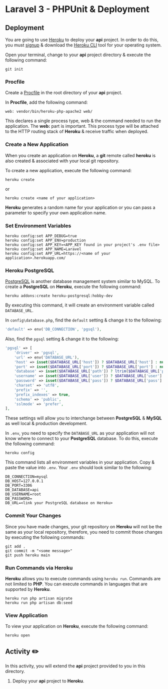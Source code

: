 # Laravel 3 - PHPUnit & Deployment

<!-- ## PHPUnit -->

## Deployment

You are going to use [Heroku](https://www.heroku.com/) to deploy your **api** project. In order to do this, you must [signup](https://signup.heroku.com/) & download the [Heroku CLI](https://devcenter.heroku.com/articles/heroku-cli#download-and-install) tool for your operating system.

Open your terminal, change to your **api** project directory & execute the following command:

```
git init
```

### Procfile

Create a [Procfile](https://devcenter.heroku.com/articles/procfile) in the root directory of your **api** project.

In **Procfile**, add the following command:

```
web: vendor/bin/heroku-php-apache2 web/
```

This declares a single process type, web & the command needed to run the application. The **web:** part is important. This process type will be attached to the HTTP routing stack of **Heroku** & receive traffic when deployed.

### Create a New Application

When you create an application on **Heroku**, a **git** remote called **heroku** is also created & associated with your local git repository.

To create a new application, execute the following command:

```
heroku create
```
or

```
heroku create <name of your application> 
```

**Heroku** generates a random name for your application or you can pass a parameter to specify your own application name.

### Set Environment Variables

```
heroku config:set APP_DEBUG=true
heroku config:set APP_ENV=production
heroku config:set APP_KEY=<APP_KEY found in your project's .env file>
heroku config:set APP_NAME=Laravel
heroku config:set APP_URL=https://<name of your application>.herokuapp.com/
```

### Heroku PostgreSQL

[PostgreSQL](https://www.heroku.com/postgres) is another database management system similar to MySQL. To create a **PostgreSQL** on **Heroku**, execute the following command:

```
heroku addons:create heroku-postgresql:hobby-dev
```

By executing this command, it will create an environment variable called `DATABASE_URL`.

In `config\database.php`, find the `default` setting & change it to the following:

```php
'default' => env('DB_CONNECTION', 'pgsql'),
```

Also, find the `pgsql` setting & change it to the following:

```php
'pgsql' => [
    'driver' => 'pgsql',
    'url' => env('DATABASE_URL'),
    'host' => isset($DATABASE_URL['host']) ? $DATABASE_URL['host'] : null,
    'port' => isset($DATABASE_URL['port']) ? $DATABASE_URL['port'] : null,
    'database' => isset($DATABASE_URL['path']) ? ltrim($DATABASE_URL['path'], '/') : null,
    'username' => isset($DATABASE_URL['user']) ? $DATABASE_URL['user'] : null,
    'password' => isset($DATABASE_URL['pass']) ? $DATABASE_URL['pass'] : null,
    'charset' => 'utf8',
    'prefix' => '',
    'prefix_indexes' => true,
    'schema' => 'public',
    'sslmode' => 'prefer',
],
```

These settings will allow you to interchange between **PostgreSQL** & **MySQL** as well local & production development.

In `.env`, you need to specify the `DATABASE_URL` as your application will not know where to connect to your **PostgreSQL** database. To do this, execute the following command:

```
heroku config
```

This command lists all environment variables in your application. Copy & paste the value into `.env`. Your `.env` should look similar to the following:

```
DB_CONNECTION=mysql
DB_HOST=127.0.0.1
DB_PORT=3306
DB_DATABASE=api
DB_USERNAME=root
DB_PASSWORD=
DB_URL=<link your PostgreSQL database on Heroku>
```

### Commit Your Changes

Since you have made changes, your git repository on **Heroku** will not be the same as your local repository, therefore, you need to commit those changes by executing the following commands:

```
git add .
git commit -m "<some message>"
git push heroku main
```

### Run Commands via Heroku

**Heroku** allows you to execute commands using `heroku run`. Commands are not limited to **PHP**. You can execute commands in languages that are supported by **Heroku**.

```
heroku run php artisan migrate
heroku run php artisan db:seed
```

### View Application
To view your application on **Heroku**, execute the following command:

```
heroku open
```

## Activity ✏️
In this activity, you will extend the **api** project provided to you in this directory. 

1. Deploy your **api** project to **Heroku**.
